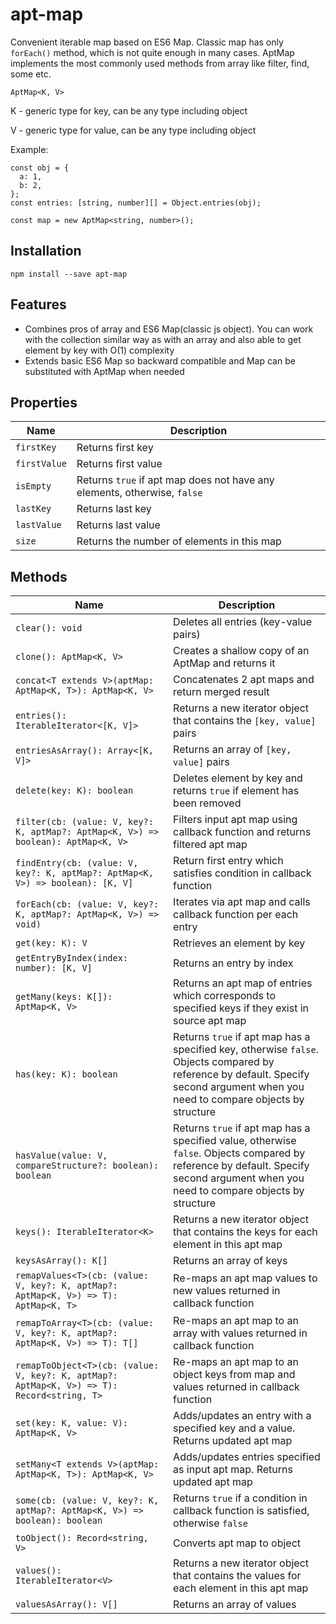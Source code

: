 # apt-map

Convenient iterable map based on ES6 Map. Classic map has only `forEach()` method,
which is not quite enough in many cases. AptMap implements the most commonly used methods
from array like filter, find, some etc.

```
AptMap<K, V>
```

K - generic type for key, can be any type including object

V - generic type for value, can be any type including object

Example:

```
const obj = {
  a: 1,
  b: 2,
};
const entries: [string, number][] = Object.entries(obj);

const map = new AptMap<string, number>();

```

## Installation

```
npm install --save apt-map
```

## Features

- Combines pros of array and ES6 Map(classic js object). You can work with the collection similar way as with an array
  and also able to get element by key with O(1) complexity
- Extends basic ES6 Map so backward compatible and Map can be substituted with AptMap when needed

## Properties

| Name         | Description                                                              |
|--------------|--------------------------------------------------------------------------|
| `firstKey`   | Returns first key                                                        |
| `firstValue` | Returns first value                                                      |
| `isEmpty`    | Returns `true` if apt map does not have any elements, otherwise, `false` |
| `lastKey`    | Returns last key                                                         |
| `lastValue`  | Returns last value                                                       |
| `size`       | Returns the number of elements in this map                               |

## Methods

| Name                                                                                       | Description                                                                                                                                                                         |
|--------------------------------------------------------------------------------------------|-------------------------------------------------------------------------------------------------------------------------------------------------------------------------------------|
| `clear(): void`                                                                            | Deletes all entries (key-value pairs)                                                                                                                                               |
| `clone(): AptMap<K, V>`                                                                    | Creates a shallow copy of an AptMap and returns it                                                                                                                                  |
| `concat<T extends V>(aptMap: AptMap<K, T>): AptMap<K, V>`                                  | Concatenates 2 apt maps and return merged result                                                                                                                                    |
| `entries(): IterableIterator<[K, V]>`                                                      | Returns a new iterator object that contains the `[key, value]` pairs                                                                                                                |
| `entriesAsArray(): Array<[K, V]>`                                                          | Returns an array of `[key, value]` pairs                                                                                                                                            |
| `delete(key: K): boolean`                                                                  | Deletes element by key and returns `true` if element has been removed                                                                                                               |
| `filter(cb: (value: V, key?: K, aptMap?: AptMap<K, V>) => boolean): AptMap<K, V>`          | Filters input apt map using callback function and returns filtered apt map                                                                                                          |
| `findEntry(cb: (value: V, key?: K, aptMap?: AptMap<K, V>) => boolean): [K, V]`             | Return first entry which satisfies condition in callback function                                                                                                                   |
| `forEach(cb: (value: V, key?: K, aptMap?: AptMap<K, V>) => void)`                          | Iterates via apt map and calls callback function per each entry                                                                                                                     |
| `get(key: K): V`                                                                           | Retrieves an element by key                                                                                                                                                         |
| `getEntryByIndex(index: number): [K, V]`                                                   | Returns an entry by index                                                                                                                                                           |
| `getMany(keys: K[]): AptMap<K, V>`                                                         | Returns an apt map of entries which corresponds to specified keys if they exist in source apt map                                                                                   |
| `has(key: K): boolean`                                                                     | Returns `true` if apt map has a specified key, otherwise `false`. Objects compared by reference by default. Specify second argument when you need to compare objects by structure   |
| `hasValue(value: V, compareStructure?: boolean): boolean`                                  | Returns `true` if apt map has a specified value, otherwise `false`. Objects compared by reference by default. Specify second argument when you need to compare objects by structure |                                                                                                                                                                                     |
| `keys(): IterableIterator<K>`                                                              | Returns a new iterator object that contains the keys for each element in this apt map                                                                                               |
| `keysAsArray(): K[]`                                                                       | Returns an array of keys                                                                                                                                                            |
| `remapValues<T>(cb: (value: V, key?: K, aptMap?: AptMap<K, V>) => T): AptMap<K, T>`        | Re-maps an apt map values to new values returned in callback function                                                                                                               |
| `remapToArray<T>(cb: (value: V, key?: K, aptMap?: AptMap<K, V>) => T): T[]`                | Re-maps an apt map to an array with values returned in callback function                                                                                                            |
| `remapToObject<T>(cb: (value: V, key?: K, aptMap?: AptMap<K, V>) => T): Record<string, T>` | Re-maps an apt map to an object keys from map and values returned in callback function                                                                                              |
| `set(key: K, value: V): AptMap<K, V>`                                                      | Adds/updates an entry with a specified key and a value. Returns updated apt map                                                                                                     |
| `setMany<T extends V>(aptMap: AptMap<K, T>): AptMap<K, V>`                                 | Adds/updates entries specified as input apt map. Returns updated apt map                                                                                                            |
| `some(cb: (value: V, key?: K, aptMap?: AptMap<K, V>) => boolean): boolean`                 | Returns `true` if a condition in callback function is satisfied, otherwise `false`                                                                                                  |
| `toObject(): Record<string, V>`                                                            | Converts apt map to object                                                                                                                                                          |
| `values(): IterableIterator<V>`                                                            | Returns a new iterator object that contains the values for each element in this apt map                                                                                             |
| `valuesAsArray(): V[]`                                                                     | Returns an array of values                                                                                                                                                          |